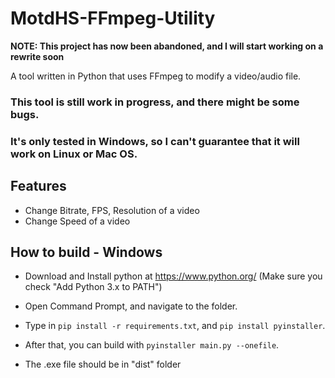 # MotdHS-FFmpeg-Utility

**NOTE: This project has now been abandoned, and I will start working on a rewrite soon**

A tool written in Python that uses FFmpeg to modify a video/audio file.

<h3>This tool is still work in progress, and there might be some bugs.</h3>

<h3>It's only tested in Windows, so I can't guarantee that it will work on Linux or Mac OS. </h3>

## Features
- Change Bitrate, FPS, Resolution of a video
- Change Speed of a video

## How to build - Windows
- Download and Install python at https://www.python.org/ (Make sure you check "Add Python 3.x to PATH")

- Open Command Prompt, and navigate to the folder.

- Type in `pip install -r requirements.txt`, and `pip install pyinstaller`.

- After that, you can build with `pyinstaller main.py --onefile`.

- The .exe file should be in "dist" folder
